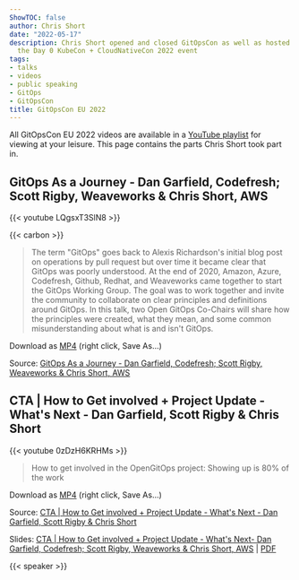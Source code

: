 ```yaml
---
ShowTOC: false
author: Chris Short
date: "2022-05-17"
description: Chris Short opened and closed GitOpsCon as well as hosted Track 2 of
  the Day 0 KubeCon + CloudNativeCon 2022 event
tags:
- talks
- videos
- public speaking
- GitOps
- GitOpsCon
title: GitOpsCon EU 2022
---
```


All GitOpsCon EU 2022 videos are available in a [YouTube playlist](https://youtube.com/playlist?list=PLj6h78yzYM2PTHsP7RhbRYBT_TDJz5x3M) for viewing at your leisure. This page contains the parts Chris Short took part in.

## GitOps As a Journey - Dan Garfield, Codefresh; Scott Rigby, Weaveworks & Chris Short, AWS

{{< youtube LQgsxT3SlN8 >}}

{{< carbon >}}

> The term "GitOps" goes back to Alexis Richardson's initial blog post on operations by pull request but over time it became clear that GitOps was poorly understood. At the end of 2020, Amazon, Azure, Codefresh, Github, Redhat, and Weaveworks came together to start the GitOps Working Group. The goal was to work together and invite the community to collaborate on clear principles and definitions around GitOps. In this talk, two Open GitOps Co-Chairs will share how the principles were created, what they mean, and some common misunderstanding about what is and isn't GitOps.

Download as [MP4](https://shortcdn.com/chrisshort/GitOps-as-a-Journey.mp4) (right click, Save As...)

Source: [GitOps As a Journey - Dan Garfield, Codefresh; Scott Rigby, Weaveworks & Chris Short, AWS](https://youtu.be/LQgsxT3SlN8)

## CTA | How to Get involved + Project Update - What's Next - Dan Garfield, Scott Rigby & Chris Short

{{< youtube 0zDzH6KRHMs >}}

> How to get involved in the OpenGitOps project: Showing up is 80% of the work

Download as [MP4](https://shortcdn.com/chrisshort/How-to-get-involved-in-OpenGitOps.mp4) (right click, Save As...)

Source: [CTA | How to Get involved + Project Update - What's Next - Dan Garfield, Scott Rigby & Chris Short](https://youtu.be/0zDzH6KRHMs)

Slides: [CTA | How to Get involved + Project Update - What's Next- Dan Garfield, Codefresh; Scott Rigby, Weaveworks & Chris Short, AWS](https://speakerdeck.com/chrisshort/cta-how-to-get-involved-plus-project-update-whats-next-dan-garfield-codefresh-scott-rigby-weaveworks-and-chris-short-aws) | [PDF](https://shortcdn.com/chrisshort/pdf/GitOpsCon-EU-2022-Outro.pdf)

{{< speaker >}}
